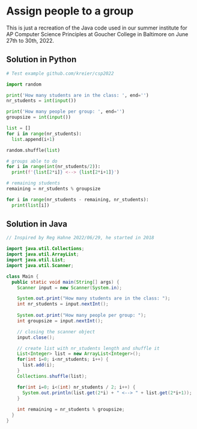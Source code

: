 # Assign people to a group

This is just a recreation of the Java code used in our summer institute for AP Computer Science Principles at Goucher College in Baltimore on June 27th to 30th, 2022.

## Solution in Python

``` py
# Test example github.com/kreier/csp2022

import random

print('How many students are in the class: ', end='')
nr_students = int(input())

print('How many people per group: ', end='')
groupsize = int(input())

list = []
for i in range(nr_students):
  list.append(i+1)

random.shuffle(list)

# groups able to do
for i in range(int(nr_students/2)):
  print(f'{list[2*i]} <--> {list[2*i+1]}')

# remaining students
remaining = nr_students % groupsize

for i in range(nr_students - remaining, nr_students):
  print(list[i])
```

## Solution in Java

``` java
// Inspired by Reg Hahne 2022/06/29, he started in 2018

import java.util.Collections;
import java.util.ArrayList;
import java.util.List;
import java.util.Scanner;

class Main {
  public static void main(String[] args) {
    Scanner input = new Scanner(System.in);

    System.out.print("How many students are in the class: ");
    int nr_students = input.nextInt();
         
    System.out.print("How many people per group: ");
    int groupsize = input.nextInt();

    // closing the scanner object
    input.close();

    // create list with nr_students length and shuffle it
    List<Integer> list = new ArrayList<Integer>();
    for(int i=0; i<nr_students; i++) {
      list.add(i);
    }
    Collections.shuffle(list);

    for(int i=0; i<(int) nr_students / 2; i++) {
      System.out.println(list.get(2*i) + " <--> " + list.get(2*i+1));
    }
    
    int remaining = nr_students % groupsize; 
  }
}
```
